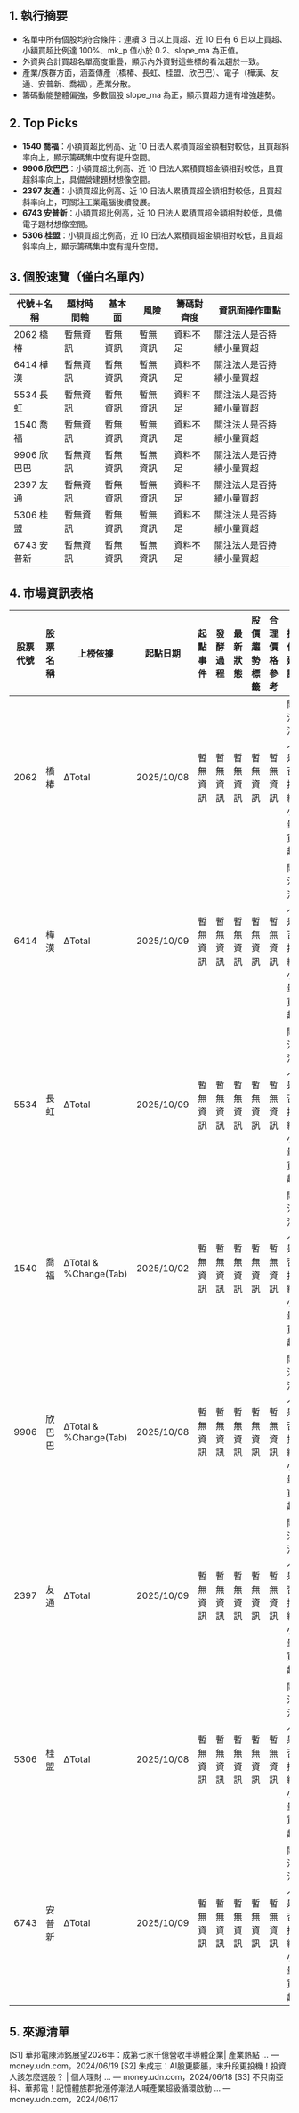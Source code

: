 ## 1. 執行摘要
- 名單中所有個股均符合條件：連續 3 日以上買超、近 10 日有 6 日以上買超、小額買超比例達 100%、mk_p 值小於 0.2、slope_ma 為正值。
- 外資與合計買超名單高度重疊，顯示內外資對這些標的看法趨於一致。
- 產業/族群方面，涵蓋傳產（橋椿、長虹、桂盟、欣巴巴）、電子（樺漢、友通、安普新、喬福），產業分散。
- 籌碼動能整體偏強，多數個股 slope_ma 為正，顯示買超力道有增強趨勢。

## 2. Top Picks
- **1540 喬福**：小額買超比例高、近 10 日法人累積買超金額相對較低，且買超斜率向上，顯示籌碼集中度有提升空間。
- **9906 欣巴巴**：小額買超比例高、近 10 日法人累積買超金額相對較低，且買超斜率向上，具備營建題材想像空間。
- **2397 友通**：小額買超比例高、近 10 日法人累積買超金額相對較低，且買超斜率向上，可關注工業電腦後續發展。
- **6743 安普新**：小額買超比例高，近 10 日法人累積買超金額相對較低，具備電子題材想像空間。
- **5306 桂盟**：小額買超比例高，近 10 日法人累積買超金額相對較低，且買超斜率向上，顯示籌碼集中度有提升空間。

## 3. 個股速覽（僅白名單內）
| 代號＋名稱 | 題材時間軸 | 基本面 | 風險 | 籌碼對齊度 | 資訊面操作重點 |
|---|---|---|---|---|---|
| 2062 橋椿 | 暫無資訊 | 暫無資訊 | 暫無資訊 | 資料不足 | 關注法人是否持續小量買超 |
| 6414 樺漢 | 暫無資訊 | 暫無資訊 | 暫無資訊 | 資料不足 | 關注法人是否持續小量買超 |
| 5534 長虹 | 暫無資訊 | 暫無資訊 | 暫無資訊 | 資料不足 | 關注法人是否持續小量買超 |
| 1540 喬福 | 暫無資訊 | 暫無資訊 | 暫無資訊 | 資料不足 | 關注法人是否持續小量買超 |
| 9906 欣巴巴 | 暫無資訊 | 暫無資訊 | 暫無資訊 | 資料不足 | 關注法人是否持續小量買超 |
| 2397 友通 | 暫無資訊 | 暫無資訊 | 暫無資訊 | 資料不足 | 關注法人是否持續小量買超 |
| 5306 桂盟 | 暫無資訊 | 暫無資訊 | 暫無資訊 | 資料不足 | 關注法人是否持續小量買超 |
| 6743 安普新 | 暫無資訊 | 暫無資訊 | 暫無資訊 | 資料不足 | 關注法人是否持續小量買超 |

## 4. 市場資訊表格
| 股票代號 | 股票名稱 | 上榜依據 | 起點日期 | 起點事件 | 發酵過程 | 最新狀態 | 股價趨勢標籤 | 合理價格參考 | 操作建議 | 上漲潛力判斷 | 資料來源SID |
|---|---|---|---|---|---|---|---|---|---|---|---|
| 2062 | 橋椿 | ΔTotal | 2025/10/08 | 暫無資訊 | 暫無資訊 | 暫無資訊 | 暫無資訊 | 暫無資訊 | 關注法人是否持續小量買超 | 中性 | 暫無資訊 |
| 6414 | 樺漢 | ΔTotal | 2025/10/09 | 暫無資訊 | 暫無資訊 | 暫無資訊 | 暫無資訊 | 暫無資訊 | 關注法人是否持續小量買超 | 中性 | 暫無資訊 |
| 5534 | 長虹 | ΔTotal | 2025/10/09 | 暫無資訊 | 暫無資訊 | 暫無資訊 | 暫無資訊 | 暫無資訊 | 關注法人是否持續小量買超 | 中性 | 暫無資訊 |
| 1540 | 喬福 | ΔTotal & %Change(Tab) | 2025/10/02 | 暫無資訊 | 暫無資訊 | 暫無資訊 | 暫無資訊 | 暫無資訊 | 關注法人是否持續小量買超 | 中性 | 暫無資訊 |
| 9906 | 欣巴巴 | ΔTotal & %Change(Tab) | 2025/10/08 | 暫無資訊 | 暫無資訊 | 暫無資訊 | 暫無資訊 | 暫無資訊 | 關注法人是否持續小量買超 | 中性 | 暫無資訊 |
| 2397 | 友通 | ΔTotal | 2025/10/09 | 暫無資訊 | 暫無資訊 | 暫無資訊 | 暫無資訊 | 暫無資訊 | 關注法人是否持續小量買超 | 中性 | 暫無資訊 |
| 5306 | 桂盟 | ΔTotal | 2025/10/08 | 暫無資訊 | 暫無資訊 | 暫無資訊 | 暫無資訊 | 暫無資訊 | 關注法人是否持續小量買超 | 中性 | 暫無資訊 |
| 6743 | 安普新 | ΔTotal | 2025/10/09 | 暫無資訊 | 暫無資訊 | 暫無資訊 | 暫無資訊 | 暫無資訊 | 關注法人是否持續小量買超 | 中性 | 暫無資訊 |

## 5. 來源清單
[S1] 華邦電陳沛銘展望2026年：成第七家千億營收半導體企業| 產業熱點 ... — money.udn.com，2024/06/19
[S2] 朱成志：AI股更膨脹，末升段更投機！投資人該怎麼選股？ | 個人理財 ... — money.udn.com，2024/06/18
[S3] 不只南亞科、華邦電！記憶體族群掀漲停潮法人喊產業超級循環啟動 ... — money.udn.com，2024/06/17
